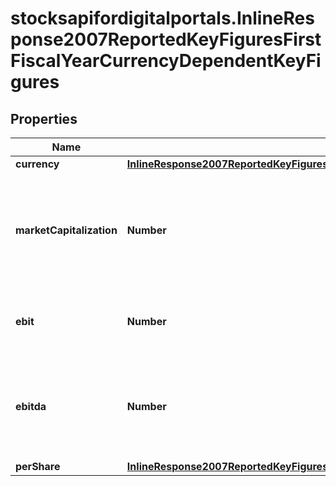 # stocksapifordigitalportals.InlineResponse2007ReportedKeyFiguresFirstFiscalYearCurrencyDependentKeyFigures

## Properties

Name | Type | Description | Notes
------------ | ------------- | ------------- | -------------
**currency** | [**InlineResponse2007ReportedKeyFiguresFirstFiscalYearCurrencyDependentKeyFiguresCurrency**](InlineResponse2007ReportedKeyFiguresFirstFiscalYearCurrencyDependentKeyFiguresCurrency.md) |  | [optional] 
**marketCapitalization** | **Number** | Market capitalization, which is the market value of the shares outstanding over all types of shares of the company. | [optional] 
**ebit** | **Number** | EBIT (earnings before interest and taxes). | [optional] 
**ebitda** | **Number** | EBITDA (earnings before interest, taxes, depreciation, and amortization). | [optional] 
**perShare** | [**InlineResponse2007ReportedKeyFiguresFirstFiscalYearCurrencyDependentKeyFiguresPerShare**](InlineResponse2007ReportedKeyFiguresFirstFiscalYearCurrencyDependentKeyFiguresPerShare.md) |  | [optional] 


